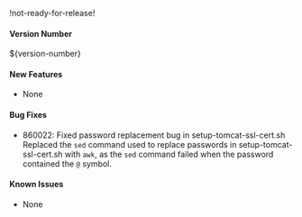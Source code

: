 !not-ready-for-release!

#### Version Number
${version-number}

#### New Features
- None

#### Bug Fixes
- 860022: Fixed password replacement bug in setup-tomcat-ssl-cert.sh  
Replaced the `sed` command used to replace passwords in setup-tomcat-ssl-cert.sh with `awk`, as the `sed` command failed when the password contained the `@` symbol.

#### Known Issues
- None
